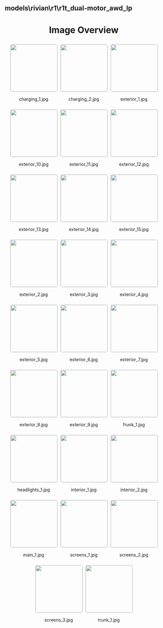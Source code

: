 ## models\rivian\r1\r1t_dual-motor_awd_lp

<style>
    .image-gallery {
        display: flex;
        flex-wrap: wrap;
        gap: 10px;
        justify-content: center;
        padding: 10px;
    }
    .image-gallery img {
        width: 150px;
        height: auto;
        border: 1px solid #ddd;
        border-radius: 5px;
    }
    .image-gallery div {
        flex: 1 1 calc(33.333% - 20px); /* Three images per row on large screens */
        max-width: 150px;
        text-align: center;
    }
    @media (max-width: 768px) {
        .image-gallery div {
            flex: 1 1 calc(50% - 20px); /* Two images per row on medium screens */
        }
    }
    @media (max-width: 480px) {
        .image-gallery div {
            flex: 1 1 100%; /* One image per row on small screens */
        }
    }
</style>
<h1 style ="text-align: center;"> Image Overview </h1> <div class="image-gallery">
<div>
<img src="https://media.evkx.net/multimedia/models/rivian/r1/r1t_dual-motor_awd_lp/charging_1_st.jpg">
<p>charging_1.jpg</p>
</div>
<div>
<img src="https://media.evkx.net/multimedia/models/rivian/r1/r1t_dual-motor_awd_lp/charging_2_st.jpg">
<p>charging_2.jpg</p>
</div>
<div>
<img src="https://media.evkx.net/multimedia/models/rivian/r1/r1t_dual-motor_awd_lp/exterior_1_st.jpg">
<p>exterior_1.jpg</p>
</div>
<div>
<img src="https://media.evkx.net/multimedia/models/rivian/r1/r1t_dual-motor_awd_lp/exterior_10_st.jpg">
<p>exterior_10.jpg</p>
</div>
<div>
<img src="https://media.evkx.net/multimedia/models/rivian/r1/r1t_dual-motor_awd_lp/exterior_11_st.jpg">
<p>exterior_11.jpg</p>
</div>
<div>
<img src="https://media.evkx.net/multimedia/models/rivian/r1/r1t_dual-motor_awd_lp/exterior_12_st.jpg">
<p>exterior_12.jpg</p>
</div>
<div>
<img src="https://media.evkx.net/multimedia/models/rivian/r1/r1t_dual-motor_awd_lp/exterior_13_st.jpg">
<p>exterior_13.jpg</p>
</div>
<div>
<img src="https://media.evkx.net/multimedia/models/rivian/r1/r1t_dual-motor_awd_lp/exterior_14_st.jpg">
<p>exterior_14.jpg</p>
</div>
<div>
<img src="https://media.evkx.net/multimedia/models/rivian/r1/r1t_dual-motor_awd_lp/exterior_15_st.jpg">
<p>exterior_15.jpg</p>
</div>
<div>
<img src="https://media.evkx.net/multimedia/models/rivian/r1/r1t_dual-motor_awd_lp/exterior_2_st.jpg">
<p>exterior_2.jpg</p>
</div>
<div>
<img src="https://media.evkx.net/multimedia/models/rivian/r1/r1t_dual-motor_awd_lp/exterior_3_st.jpg">
<p>exterior_3.jpg</p>
</div>
<div>
<img src="https://media.evkx.net/multimedia/models/rivian/r1/r1t_dual-motor_awd_lp/exterior_4_st.jpg">
<p>exterior_4.jpg</p>
</div>
<div>
<img src="https://media.evkx.net/multimedia/models/rivian/r1/r1t_dual-motor_awd_lp/exterior_5_st.jpg">
<p>exterior_5.jpg</p>
</div>
<div>
<img src="https://media.evkx.net/multimedia/models/rivian/r1/r1t_dual-motor_awd_lp/exterior_6_st.jpg">
<p>exterior_6.jpg</p>
</div>
<div>
<img src="https://media.evkx.net/multimedia/models/rivian/r1/r1t_dual-motor_awd_lp/exterior_7_st.jpg">
<p>exterior_7.jpg</p>
</div>
<div>
<img src="https://media.evkx.net/multimedia/models/rivian/r1/r1t_dual-motor_awd_lp/exterior_8_st.jpg">
<p>exterior_8.jpg</p>
</div>
<div>
<img src="https://media.evkx.net/multimedia/models/rivian/r1/r1t_dual-motor_awd_lp/exterior_9_st.jpg">
<p>exterior_9.jpg</p>
</div>
<div>
<img src="https://media.evkx.net/multimedia/models/rivian/r1/r1t_dual-motor_awd_lp/frunk_1_st.jpg">
<p>frunk_1.jpg</p>
</div>
<div>
<img src="https://media.evkx.net/multimedia/models/rivian/r1/r1t_dual-motor_awd_lp/headlights_1_st.jpg">
<p>headlights_1.jpg</p>
</div>
<div>
<img src="https://media.evkx.net/multimedia/models/rivian/r1/r1t_dual-motor_awd_lp/interior_1_st.jpg">
<p>interior_1.jpg</p>
</div>
<div>
<img src="https://media.evkx.net/multimedia/models/rivian/r1/r1t_dual-motor_awd_lp/interior_2_st.jpg">
<p>interior_2.jpg</p>
</div>
<div>
<img src="https://media.evkx.net/multimedia/models/rivian/r1/r1t_dual-motor_awd_lp/main_1_st.jpg">
<p>main_1.jpg</p>
</div>
<div>
<img src="https://media.evkx.net/multimedia/models/rivian/r1/r1t_dual-motor_awd_lp/screens_1_st.jpg">
<p>screens_1.jpg</p>
</div>
<div>
<img src="https://media.evkx.net/multimedia/models/rivian/r1/r1t_dual-motor_awd_lp/screens_2_st.jpg">
<p>screens_2.jpg</p>
</div>
<div>
<img src="https://media.evkx.net/multimedia/models/rivian/r1/r1t_dual-motor_awd_lp/screens_3_st.jpg">
<p>screens_3.jpg</p>
</div>
<div>
<img src="https://media.evkx.net/multimedia/models/rivian/r1/r1t_dual-motor_awd_lp/trunk_1_st.jpg">
<p>trunk_1.jpg</p>
</div>
</div>
